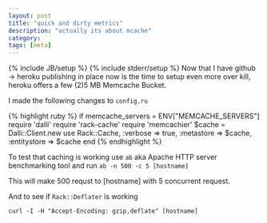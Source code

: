 ```yaml
---
layout: post
title: "quick and dirty metrics"
description: "actually its about mcache"
category:
tags: [meta]
---
```

{% include JB/setup %}
{% include stderr/setup %}
Now that I have github -> heroku publishing in place now is the time to setup even more over kill, heroku offers a few (2)5 MB Memcache Bucket.

I made the following changes to `config.ru`
		
{% highlight ruby %}
if memcache_servers = ENV["MEMCACHE_SERVERS"]
	require 'dalli'
	require 'rack-cache'
	require 'memcachier'
	$cache = Dalli::Client.new
	use Rack::Cache,
		:verbose => true,
		:metastore => $cache,
		:entitystore => $cache
end
{% endhighlight %}

To test that caching is working use `ab` aka Apache HTTP server benchmarking tool and run `ab -n 500 -c 5 [hostname]`
	
This will make 500 requst to [hostname] with 5 concurrent request.

And to see if `Rack::Deflater` is working

	curl -I -H "Accept-Encoding: gzip,deflate" [hostname]